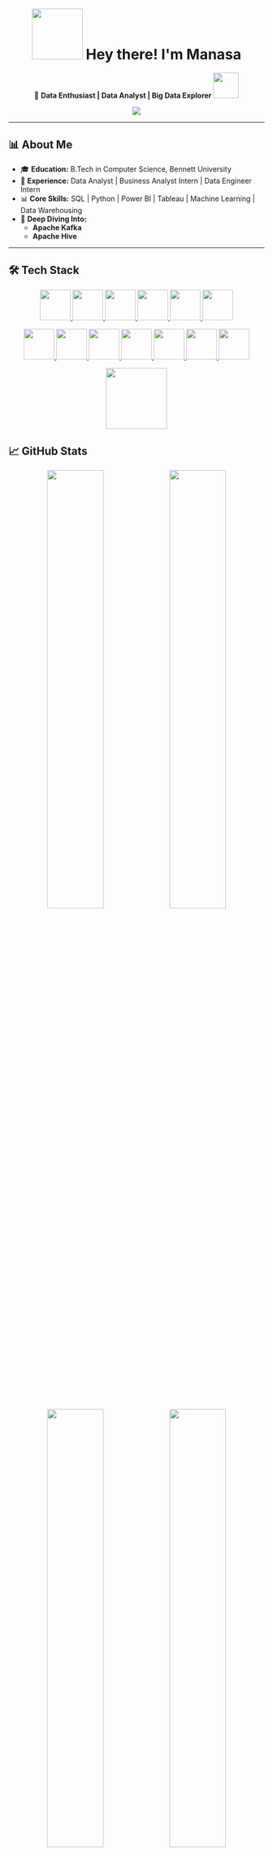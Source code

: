 <h1 align="center">
  <img src="https://media.giphy.com/media/hvRJCLFzcasrR4ia7z/giphy.gif" width="100"/>
  Hey there! I'm Manasa 
</h1>


<p align="center">
  🚀 <strong>Data Enthusiast | Data Analyst | Big Data Explorer</strong>  
  <img src="https://media.giphy.com/media/12oufCB0MyZ1Go/giphy.gif" width="50">
</p>

<p align="center">
  <img src="https://readme-typing-svg.demolab.com?font=Fira+Code&size=22&pause=1000&color=F76D57&width=600&lines=Transforming+raw+data+into+business+solutions!;SQL+%7C+Python+%7C+Power+BI+%7C+Big+Data+Tools">
</p>

---
## 📊 About Me  

- 🎓 **Education:** B.Tech in Computer Science, Bennett University  
- 🏬 **Experience:** Data Analyst | Business Analyst Intern | Data Engineer Intern  
- 📊 **Core Skills:** SQL | Python | Power BI | Tableau | Machine Learning | Data Warehousing  
- 📌 **Deep Diving Into:**  
  - **Apache Kafka**  
  - **Apache Hive**  

---

## 🛠️ Tech Stack  

<p align="center">
  <a href="https://www.python.org/" target="_blank">
    <img src="https://cdn.jsdelivr.net/gh/devicons/devicon/icons/python/python-original.svg" width="60"/>
  </a>
  <a href="https://www.mysql.com/" target="_blank">
    <img src="https://cdn.jsdelivr.net/gh/devicons/devicon/icons/mysql/mysql-original.svg" width="60"/>
  </a>
  <a href="https://pandas.pydata.org/" target="_blank">
    <img src="https://upload.wikimedia.org/wikipedia/commons/e/ed/Pandas_logo.svg" width="60"/>
  </a>
  <a href="https://numpy.org/" target="_blank">
    <img src="https://upload.wikimedia.org/wikipedia/commons/3/31/NumPy_logo_2020.svg" width="60"/>
  </a>
  <a href="https://powerbi.microsoft.com/" target="_blank">
    <img src="https://upload.wikimedia.org/wikipedia/commons/c/cf/New_Power_BI_Logo.svg" width="60"/>
  </a>
  <a href="https://www.tableau.com/" target="_blank">
    <img src="https://upload.wikimedia.org/wikipedia/commons/6/66/Tableau_Logo.png" width="60"/>
  </a>
</p>

<p align="center">
  <a href="https://www.mongodb.com/" target="_blank">
    <img src="https://cdn.jsdelivr.net/gh/devicons/devicon/icons/mongodb/mongodb-original.svg" width="60"/>
  </a>
  <a href="https://kafka.apache.org/" target="_blank">
    <img src="https://upload.wikimedia.org/wikipedia/commons/6/64/Apache_kafka.svg" width="60"/>
  </a>
  <a href="https://hive.apache.org/" target="_blank">
    <img src="https://upload.wikimedia.org/wikipedia/commons/6/64/Apache_Hive_logo.svg" width="60"/>
  </a>
  <a href="https://www.snowflake.com/en/" target="_blank">
    <img src="https://upload.wikimedia.org/wikipedia/en/1/1b/Snowflake_Inc.svg" width="60"/>
  </a>
  <a href="https://www.atlassian.com/software/jira" target="_blank">
    <img src="https://cdn.jsdelivr.net/gh/devicons/devicon/icons/jira/jira-original.svg" width="60"/>
  </a>
  <a href="https://www.r-project.org/" target="_blank">
    <img src="https://cdn.jsdelivr.net/gh/devicons/devicon/icons/r/r-original.svg" width="60"/>
  </a>
  <a href="https://matplotlib.org/" target="_blank">
    <img src="https://upload.wikimedia.org/wikipedia/commons/8/84/Matplotlib_icon.svg" width="60"/>
  </a>
</p>

<p align="center">
  <a href="https://seaborn.pydata.org/" target="_blank">
    <img src="https://seaborn.pydata.org/_static/logo-wide-lightbg.svg" width="120"/>
  </a>
</p>




## 📈 GitHub Stats  

<p align="center">
  <img src="https://github-readme-stats.vercel.app/api?username=manasaoruganti&theme=radical&show_icons=true&count_private=true" width="47%"/>
  <img src="https://github-readme-streak-stats.herokuapp.com/?user=manasaoruganti&theme=radical" width="47%"/>
</p>

<p align="center">
  <img src="https://github-readme-stats.vercel.app/api/top-langs/?username=manasaoruganti&theme=radical&layout=compact" width="47%"/>
  <img src="https://github-profile-trophy.vercel.app/?username=manasaoruganti&theme=radical&column=4&no-frame=true" width="47%">
</p>

---

## 🌟 Did You Know?  

<p align="center">
  <img src="https://media.giphy.com/media/3o7qE1YN7aBOFPRw8E/giphy.gif" width="200">
  <br>
  🔍 I can optimize a SQL query faster than you can say "normalization"!<br>
  🧠 Built a real-time traffic analysis system using Kafka streams<br>
  🐝 Created Hive data warehouses for retail analytics projects
</p>

---

## 📩 Let's Connect  

<p align="center">
  <a href="https://www.linkedin.com/in/manasa-oruganti-37a311216/">
    <img src="https://img.shields.io/badge/LinkedIn-0A66C2?style=for-the-badge&logo=linkedin&logoColor=white">
  </a>
  <a href="https://github.com/Manasaoruganti">
    <img src="https://img.shields.io/badge/GitHub-181717?style=for-the-badge&logo=github&logoColor=white">
  </a>
  <a href="mailto:srimanasa1707@gmail.com">
    <img src="https://img.shields.io/badge/Email-EA4335?style=for-the-badge&logo=gmail&logoColor=white">
  </a>
</p>

---

<p align="center">
  <img src="https://media.giphy.com/media/VbnUQpnihPSIgIXuZv/giphy.gif" width="200">
  <br>
  <em>"Data is the new power-up, and I'm here to level up insights!"</em> 🍄🎮
</p>
